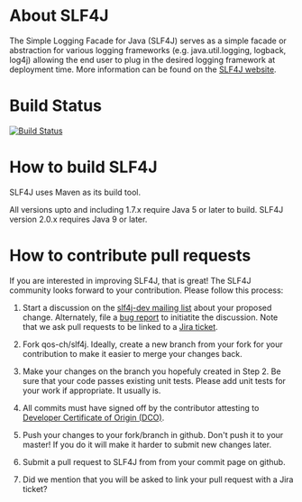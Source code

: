 # About SLF4J
The Simple Logging Facade for Java (SLF4J) serves as a simple facade or abstraction for various logging frameworks (e.g. java.util.logging, logback, log4j) allowing the end user to plug in the desired logging framework at deployment time.
More information can be found on the [SLF4J website](http://www.slf4j.org).
# Build Status
[![Build Status](https://travis-ci.org/qos-ch/slf4j.svg)](https://travis-ci.org/qos-ch/slf4j)


# How to build SLF4J

SLF4J uses Maven as its build tool.

All versions upto and including 1.7.x require Java 5 or later to
build. SLF4J version 2.0.x requires Java 9 or later.

# How to contribute pull requests

If you are interested in improving SLF4J, that is great! The SLF4J
community looks forward to your contribution. Please follow this
process:

1. Start a discussion on the [slf4j-dev mailing
list](http://www.slf4j.org/mailing-lists.html) about your proposed
change. Alternately, file a [bug
report](http://www.slf4j.org/bug-reporting.html) to initiatite the
discussion. Note that we ask pull requests to be linked to a [Jira
ticket](https://jira.qos.ch/).

2. Fork qos-ch/slf4j. Ideally, create a new branch from your fork for
your contribution to make it easier to merge your changes back.

3. Make your changes on the branch you hopefuly created in Step 2. Be
sure that your code passes existing unit tests. Please add unit tests
for your work if appropriate. It usually is.

4. All commits must have signed off by the contributor attesting to
[Developer Certificate of Origin (DCO)](https://developercertificate.org/).

5. Push your changes to your fork/branch in github. Don't push it to
your master! If you do it will make it harder to submit new changes
later.

6. Submit a pull request to SLF4J from from your commit page on github.

7. Did we mention that you will be asked to link your pull request
with a Jira ticket?

